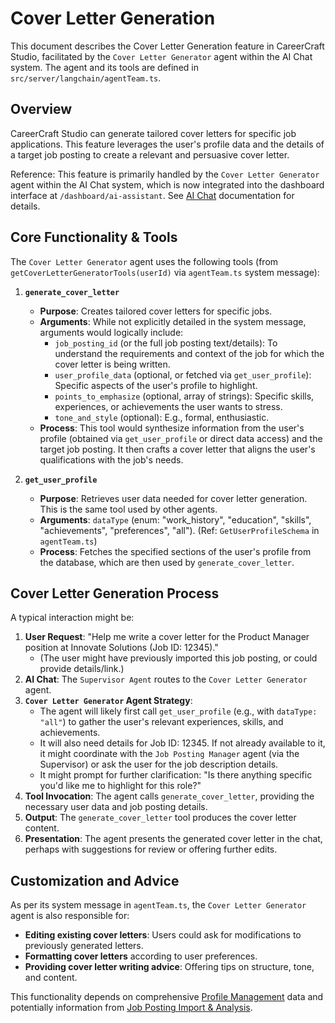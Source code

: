 # Cover Letter Generation

This document describes the Cover Letter Generation feature in CareerCraft Studio, facilitated by the `Cover Letter Generator` agent within the AI Chat system. The agent and its tools are defined in `src/server/langchain/agentTeam.ts`.

## Overview

CareerCraft Studio can generate tailored cover letters for specific job applications. This feature leverages the user's profile data and the details of a target job posting to create a relevant and persuasive cover letter.

Reference: This feature is primarily handled by the `Cover Letter Generator` agent within the AI Chat system, which is now integrated into the dashboard interface at `/dashboard/ai-assistant`. See [AI Chat](./ai-chat.md) documentation for details.

## Core Functionality & Tools

The `Cover Letter Generator` agent uses the following tools (from `getCoverLetterGeneratorTools(userId)` via `agentTeam.ts` system message):

1.  **`generate_cover_letter`**

    - **Purpose**: Creates tailored cover letters for specific jobs.
    - **Arguments**: While not explicitly detailed in the system message, arguments would logically include:
      - `job_posting_id` (or the full job posting text/details): To understand the requirements and context of the job for which the cover letter is being written.
      - `user_profile_data` (optional, or fetched via `get_user_profile`): Specific aspects of the user's profile to highlight.
      - `points_to_emphasize` (optional, array of strings): Specific skills, experiences, or achievements the user wants to stress.
      - `tone_and_style` (optional): E.g., formal, enthusiastic.
    - **Process**: This tool would synthesize information from the user's profile (obtained via `get_user_profile` or direct data access) and the target job posting. It then crafts a cover letter that aligns the user's qualifications with the job's needs.

2.  **`get_user_profile`**
    - **Purpose**: Retrieves user data needed for cover letter generation. This is the same tool used by other agents.
    - **Arguments**: `dataType` (enum: "work_history", "education", "skills", "achievements", "preferences", "all"). (Ref: `GetUserProfileSchema` in `agentTeam.ts`)
    - **Process**: Fetches the specified sections of the user's profile from the database, which are then used by `generate_cover_letter`.

## Cover Letter Generation Process

A typical interaction might be:

1.  **User Request**: "Help me write a cover letter for the Product Manager position at Innovate Solutions (Job ID: 12345)."
    - (The user might have previously imported this job posting, or could provide details/link.)
2.  **AI Chat**: The `Supervisor Agent` routes to the `Cover Letter Generator` agent.
3.  **`Cover Letter Generator` Agent Strategy**:
    - The agent will likely first call `get_user_profile` (e.g., with `dataType: "all"`) to gather the user's relevant experiences, skills, and achievements.
    - It will also need details for Job ID: 12345. If not already available to it, it might coordinate with the `Job Posting Manager` agent (via the Supervisor) or ask the user for the job description details.
    - It might prompt for further clarification: "Is there anything specific you'd like me to highlight for this role?"
4.  **Tool Invocation**: The agent calls `generate_cover_letter`, providing the necessary user data and job posting details.
5.  **Output**: The `generate_cover_letter` tool produces the cover letter content.
6.  **Presentation**: The agent presents the generated cover letter in the chat, perhaps with suggestions for review or offering further edits.

## Customization and Advice

As per its system message in `agentTeam.ts`, the `Cover Letter Generator` agent is also responsible for:

- **Editing existing cover letters**: Users could ask for modifications to previously generated letters.
- **Formatting cover letters** according to user preferences.
- **Providing cover letter writing advice**: Offering tips on structure, tone, and content.

This functionality depends on comprehensive [Profile Management](./profile-management.md) data and potentially information from [Job Posting Import & Analysis](./job-posting-import.md).
